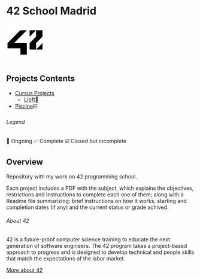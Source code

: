# 42 School Madrid 
<img src="Resources/42_Logo.png" alt="42 Logo" width="100"/>



## Projects Contents
* [Cursus Projects](Cursus/)
  * [Libft](Cursus/Libft):wrench:
* [Piscine](Piscine/):ballot_box_with_check:
###### Legend
:wrench: Ongoing
:white_check_mark: Complete
:ballot_box_with_check: Closed but incomplete

## Overview
Repository with my work on 42 programming school. 

Each project includes a PDF with the subject, which explains the objectives, restrictions and instructions to complete each one of them; along with a Readme file summarizing: brief instructions on how it works, starting and completion dates (if any) and the current status or grade achived.
###### About 42
42 is a future-proof computer science training to educate the next generation of software engineers. The 42 program takes a project-based approach to progress and is designed to develop technical and people skills that match the expectations of the labor market.

<a href="https://42.fr/en/homepage/">More about 42</a>
